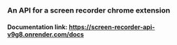 ### An API for a screen recorder chrome extension 

#### Documentation link: https://screen-recorder-api-v9g8.onrender.com/docs
